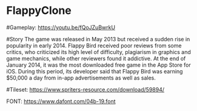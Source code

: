 # FlappyClone
 
 #Gameplay:
 https://youtu.be/fQoJZuBwrkU
 
#Story
The game was released in May 2013 but received a sudden rise in popularity in early 2014. Flappy Bird received poor reviews from some critics, who criticized its high level of difficulty, plagiarism in graphics and game mechanics, while other reviewers found it addictive. At the end of January 2014, it was the most downloaded free game in the App Store for iOS. During this period, its developer said that Flappy Bird was earning $50,000 a day from in-app advertisements as well as sales. 

#Tileset:
https://www.spriters-resource.com/download/59894/

FONT:
https://www.dafont.com/04b-19.font
